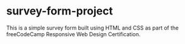 # survey-form-project
This is a simple survey form built using HTML and CSS as part of the freeCodeCamp Responsive Web Design Certification.
